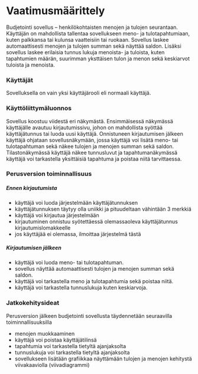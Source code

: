 # Vaatimusmäärittely

Budjetointi sovellus – henkilökohtaisten menojen ja tulojen seurantaan. 
Käyttäjän on mahdollista tallentaa sovellukseen meno- ja tulotapahtumiaan, kuten palkkansa tai kulunsa vaatteisiin tai ruokaan. Sovellus laskee automaattisesti 
menojen ja tulojen summan sekä näyttää saldon. Lisäksi sovellus laskee erilaisia tunnus lukuja menoista- ja tuloista, kuten tapahtumien määrän, suurimman 
yksttäisen tulon ja menon sekä keskiarvot tuloista ja menoista.

### Käyttäjät

Sovelluksella on vain yksi käyttäjärooli eli normaali käyttäjä. 

### Käyttöliittymäluonnos

Sovellus koostuu viidestä eri näkymästä. Ensimmäisessä näkymässä 
käyttäjälle avautuu kirjautumissivu, johon on mahdollista syöttää 
käyttäjätunnus tai luoda uusi käyttäjä. Onnistuneen kirjautumisen 
jälkeen käyttäjä ohjataan sovellusnäkymään, jossa käyttäjä voi lisätä meno- tai tulotapahtuman sekä näkee tulojen ja menojen summan sekä saldon. 
Tilastonäkymässä käyttäjä näkee tunnusluvut ja tapahtumanäkymässä käyttäjä voi tarkastella yksittäisiä tapahtuma ja poistaa niitä tarvittaessa.

### Perusversion toiminnallisuus

##### Ennen kirjautumista

* käyttäjä voi luoda järjestelmään käyttäjätunnuksen
* käyttäjätunnuksen täytyy olla uniikki ja pituudeltaan vähintään 3
merkkiä
* käyttäjä voi kirjautua järjestelmään
* kirjautuminen onnistuu syötettäessä olemassaoleva käyttäjätunnus 
kirjautumislomakkeelle
* jos käyttäjää ei olemassa, ilmoittaa järjestelmä tästä

##### Kirjautumisen jälkeen

* käyttäjä voi luoda meno- tai tulotapahtuman.
* sovellus näyttää automaattisesti tulojen ja menojen summan sekä saldon.
* käyttäjä voi tarkastella meno ja tulotapahtumia sekä poistaa niitä.
* käyttäjä voi tarkastella tunnuslukuja kuten keskiarvoja.

### Jatkokehitysideat

Perusversion jälkeen budjetointi sovellusta täydennetään seuraavilla 
toiminnallisuuksilla
* menojen muokkaaminen
* käyttäjä voi poistaa käyttäjätilinsä
* tapahtumia voi tarkastella tietyltä ajanjaksolta
* tunnuslukuja voi tarkastella tietyltä ajanjaksolta
* sovellukseen lisätään grafiikkaa näyttämään tulojen ja menojen kehitystä viivakaaviolla (viivadiagrammi)

